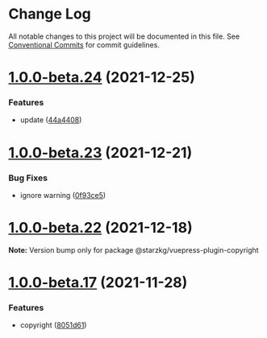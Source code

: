 # Change Log

All notable changes to this project will be documented in this file.
See [Conventional Commits](https://conventionalcommits.org) for commit guidelines.

# [1.0.0-beta.24](https://github.com/shentuzhigang/vuepress-theme-star/compare/v1.0.0-beta.23...v1.0.0-beta.24) (2021-12-25)


### Features

* update ([44a4408](https://github.com/shentuzhigang/vuepress-theme-star/commit/44a44081fd632e8ed57711f8adbad4c27b3d4233))





# [1.0.0-beta.23](https://github.com/shentuzhigang/vuepress-theme-star/compare/v1.0.0-beta.22...v1.0.0-beta.23) (2021-12-21)


### Bug Fixes

* ignore warning ([0f93ce5](https://github.com/shentuzhigang/vuepress-theme-star/commit/0f93ce5186a51b6db13bcf91057b99ddabbd9105))





# [1.0.0-beta.22](https://github.com/shentuzhigang/vuepress-theme-star/compare/v1.0.0-beta.21...v1.0.0-beta.22) (2021-12-18)

**Note:** Version bump only for package @starzkg/vuepress-plugin-copyright





# [1.0.0-beta.17](https://github.com/shentuzhigang/vuepress-theme-star/compare/v1.0.0-beta.16...v1.0.0-beta.17) (2021-11-28)


### Features

* copyright ([8051d61](https://github.com/shentuzhigang/vuepress-theme-star/commit/8051d61432c304855ad50d3349071fcd8e8cfd1c))
